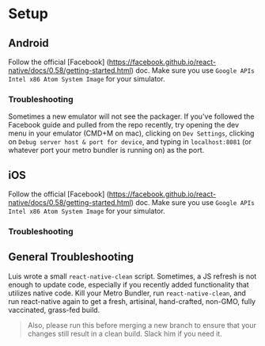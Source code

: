 # Setup
## Android
Follow the official [Facebook] (https://facebook.github.io/react-native/docs/0.58/getting-started.html) doc. Make sure you use `Google APIs Intel x86 Atom System Image` for your simulator.

### Troubleshooting
Sometimes a new emulator will not see the packager. If you've followed the Facebook guide and pulled from the repo recently, try opening the dev menu in your emulator (CMD+M on mac), clicking on `Dev Settings`, clicking on `Debug server host & port for device`, and typing in `localhost:8081` (or whatever port your metro bundler is running on) as the port.

## iOS
Follow the official [Facebook] (https://facebook.github.io/react-native/docs/0.58/getting-started.html) doc. Make sure you use `Google APIs Intel x86 Atom System Image` for your simulator.

### Troubleshooting

## General Troubleshooting
Luis wrote a small `react-native-clean` script. Sometimes, a JS refresh is not enough to update code, especially if you recently added functionality that utilizes native code. Kill your Metro Bundler, run `react-native-clean`, and run react-native again to get a fresh, artisinal, hand-crafted, non-GMO, fully vaccinated, grass-fed build.

> Also, please run this before merging a new branch to ensure that your changes still result in a clean build. Slack him if you need it.

